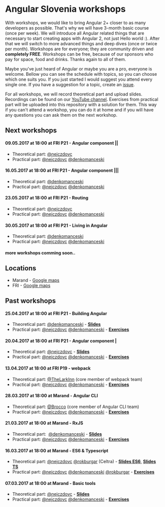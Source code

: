 # Angular Slovenia workshops

With workshops, we would like to bring Angular 2+ closer to as many developers as possible. That's why we will have 3-month basic course (once per week). We will introduce all Angular related things that are necessary to start creating apps with Angular 2, not just Hello world :). After that we will switch to more advanced things and deep dives (once or twice per month). Workshops are for everyone; they are community driven and **completely FREE**. Workshops can be free, because of our sponsors who pay for space, food and drinks. Thanks again to all of them.

Maybe you've just heard of Angular or maybe you are a pro, everyone is welcome. Bellow you can see the schedule with topics, so you can choose which one suits you. If you just started I would suggest you attend every single one. If you have a suggestion for a topic, create an [issue](https://github.com/ng-slo/workshop/issues).

For all workshops, we will record theoretical part and upload slides. Recordings can be found on our [YouTube channel](https://www.youtube.com/channel/UCV7pUIUwOPPZpTUJufxZNLg). Exercises from practical part will be uploaded into this repository with a solution for them. This way if you can't attend a workshop, you can do it at home and if you will have any questions you can ask them on the next workshop.

## Next workshops

#### 09.05.2017 at 18:00 at FRI P21 - Angular component ||
* Theoretical part: [@nejczdovc](https://github.com/NejcZdovc)
* Practical part: [@nejczdovc](https://github.com/NejcZdovc) [@denkomanceski](https://github.com/denkomanceski)

#### 16.05.2017 at 18:00 at FRI P21 - Angular component |||
* Theoretical part: [@denkomanceski](https://github.com/denkomanceski)
* Practical part: [@nejczdovc](https://github.com/NejcZdovc) [@denkomanceski](https://github.com/denkomanceski)

#### 23.05.2017 at 18:00 at FRI P21 - Routing
* Theoretical part: [@nejczdovc](https://github.com/NejcZdovc)
* Practical part: [@nejczdovc](https://github.com/NejcZdovc) [@denkomanceski](https://github.com/denkomanceski)

#### 30.05.2017 at 18:00 at FRI P21 - Living in Angular
* Theoretical part: [@denkomanceski](https://github.com/denkomanceski)
* Practical part: [@nejczdovc](https://github.com/NejcZdovc) [@denkomanceski](https://github.com/denkomanceski)

#### more workshops comming soon..

## Locations
* Marand - [Google maps](https://www.google.si/maps/place/Marand+d.o.o./@46.0328344,14.4834776,15z/data=!4m5!3m4!1s0x0:0x17ef4f29b9506011!8m2!3d46.0328344!4d14.4834776)
* FRI - [Google maps](https://www.google.si/maps/place/Fakulteta+za+ra%C4%8Dunalni%C5%A1tvo+in+informatiko/@46.0501557,14.4689205,15z/data=!4m5!3m4!1s0x0:0xf3614360b12cc862!8m2!3d46.0501557!4d14.4689205)

## Past workshops

#### 25.04.2017 at 18:00 at FRI P21 - Building Angular
* Theoretical part: [@denkomanceski](https://github.com/denkomanceski) - **[Slides](https://slides.com/ng-slo/workshop-7-building-angular)**
* Practical part: [@nejczdovc](https://github.com/NejcZdovc) [@denkomanceski](https://github.com/denkomanceski) - **[Exercises](https://github.com/ng-slo/workshop/blob/master/07-building-angular/exercises.md)**

#### 20.04.2017 at 18:00 at FRI P21 - Angular component |
* Theoretical part: [@nejczdovc](https://github.com/NejcZdovc) - **[Slides](https://slides.com/ng-slo/workshop-6-component)**
* Practical part: [@nejczdovc](https://github.com/NejcZdovc) [@denkomanceski](https://github.com/denkomanceski) - **[Exercises](https://github.com/ng-slo/workshop/blob/master/06-component/exercises.md)**

#### 13.04.2017 at 18:00 at FRI P19 - webpack
* Theoretical part: [@TheLarkInn](https://github.com/TheLarkInn) (core member of webpack team)
* Practical part: [@nejczdovc](https://github.com/NejcZdovc) [@denkomanceski](https://github.com/denkomanceski) - **[Exercises](https://github.com/ng-slo/workshop/blob/master/05-webpack/exercises.md)**

#### 28.03.2017 at 18:00 at Marand - Angular CLI
* Theoretical part: [@Brocco](https://github.com/Brocco) (core member of Angular CLI team)
* Practical part: [@nejczdovc](https://github.com/NejcZdovc) [@denkomanceski](https://github.com/denkomanceski) - **[Exercises](https://github.com/ng-slo/workshop/blob/master/04-angular-cli/exercises.md)**

#### 21.03.2017 at 18:00 at Marand - RxJS
* Theoretical part:  [@denkomanceski](https://github.com/denkomanceski) - **[Slides](http://slides.com/ng-slo/workshop-2-ts-4)**
* Practical part: [@nejczdovc](https://github.com/NejcZdovc) [@denkomanceski](https://github.com/denkomanceski) - **[Exercises](https://github.com/ng-slo/workshop/blob/master/03-async-rxjs/exercises.md)**

#### 16.03.2017 at 18:00 at Marand - ES6 & Typescript
* Theoretical part: [@nejczdovc](https://github.com/NejcZdovc) [@rokburgar](https://github.com/rokburgar) (Celtra) - **[Slides ES6](http://slides.com/rokburgar/deck-2)**, **[Slides TS](https://slides.com/ng-slo/workshop-2-ts)**
* Practical part: [@nejczdovc](https://github.com/NejcZdovc) [@denkomanceski](https://github.com/denkomanceski) [@rokburgar](https://github.com/rokburgar) - **[Exercises](https://github.com/ng-slo/workshop/blob/master/02-es6-ts/exercises.md)**

#### 07.03.2017 at 18:00 at Marand - Basic tools
* Theoretical part: [@nejczdovc](https://github.com/NejcZdovc) - **[Slides](http://slides.com/ng-slo/workshop-1-basic-tools#/)**
* Practical part: [@nejczdovc](https://github.com/NejcZdovc) [@denkomanceski](https://github.com/denkomanceski) - **[Exercises](https://github.com/ng-slo/workshop/blob/master/01-basic-tools/exercises.md)**
